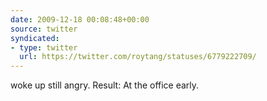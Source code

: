 ```yaml
---
date: 2009-12-18 00:08:48+00:00
source: twitter
syndicated:
- type: twitter
  url: https://twitter.com/roytang/statuses/6779222709/
---
```


woke up still angry. Result: At the office early.